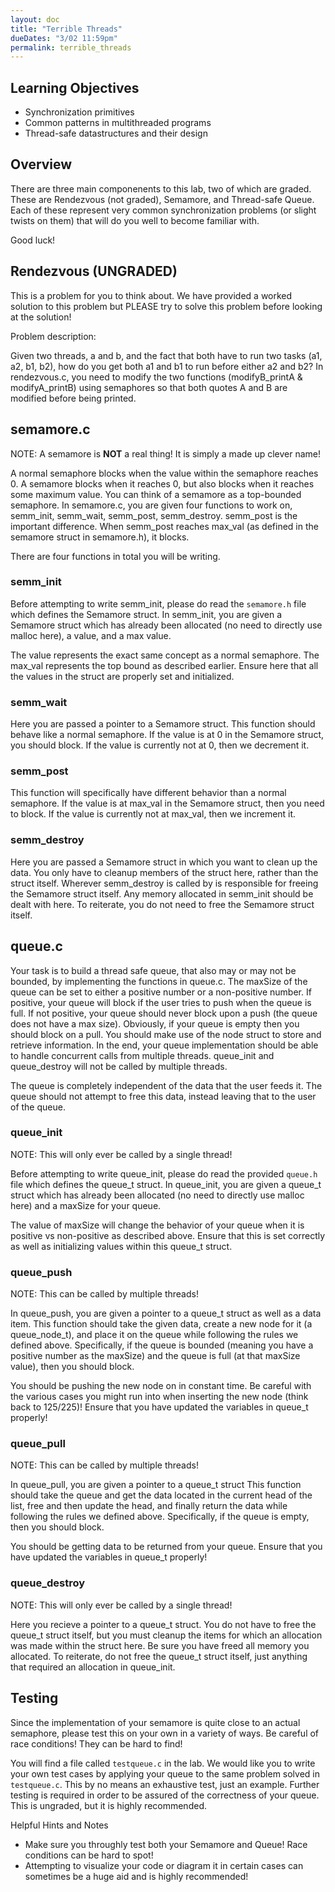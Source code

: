 ```yaml
---
layout: doc
title: "Terrible Threads"
dueDates: "3/02 11:59pm"
permalink: terrible_threads
---
```


## Learning Objectives

*   Synchronization primitives
*   Common patterns in multithreaded programs
*	Thread-safe datastructures and their design

## Overview

There are three main componenents to this lab, two of which are graded. These are Rendezvous (not graded), Semamore, and Thread-safe Queue. Each of these represent very common synchronization problems (or slight twists on them) that will do you well to become familiar with.

Good luck!

## Rendezvous (UNGRADED)

This is a problem for you to think about. We have provided a worked solution to this problem but PLEASE try to solve this problem before looking at the solution!

Problem description:

Given two threads, a and b, and the fact that both have to run two tasks (a1, a2, b1, b2), how do you get both a1 and b1 to run before either a2 and b2? In rendezvous.c, you need to modify the two functions (modifyB_printA & modifyA_printB) using semaphores so that both quotes A and B are modified before being printed.


## semamore.c

NOTE: A semamore is **NOT** a real thing! It is simply a made up clever name!

A normal semaphore blocks when the value within the semaphore reaches 0. A semamore blocks when it reaches 0, but also blocks when it reaches some maximum value. You can think of a semamore as a top-bounded semaphore. In semamore.c, you are given four functions to work on, semm_init, semm_wait, semm_post, semm_destroy. semm_post is the important difference. When semm_post reaches max_val (as defined in the semamore struct in semamore.h), it blocks.

There are four functions in total you will be writing.

### semm_init

Before attempting to write semm_init, please do read the `semamore.h` file which defines the Semamore struct. In semm_init, you are given a Semamore struct which has already been allocated (no need to directly use malloc here), a value, and a max value.

The value represents the exact same concept as a normal semaphore. The max_val represents the top bound as described earlier. Ensure here that all the values in the struct are properly set and initialized.

### semm_wait

Here you are passed a pointer to a Semamore struct. This function should behave like a normal semaphore. If the value is at 0 in the Semamore struct, you should block. If the value is currently not at 0, then we decrement it.

### semm_post

This function will specifically have different behavior than a normal semaphore. If the value is at max_val in the Semamore struct, then you need to block. If the value is currently not at max_val, then we increment it.


### semm_destroy

Here you are passed a Semamore struct in which you want to clean up the data. You only have to cleanup members of the struct here, rather than the struct itself. Wherever semm_destroy is called by is responsible for freeing the Semamore struct itself. Any memory allocated in semm_init should be dealt with here. To reiterate, you do not need to free the Semamore struct itself.

## queue.c

Your task is to build a thread safe queue, that also may or may not be bounded, by implementing the functions in queue.c. The maxSize of the queue can be set to either a positive number or a non-positive number. If positive, your queue will block if the user tries to push when the queue is full. If not positive, your queue should never block upon a push (the queue does not have a max size). Obviously, if your queue is empty then you should block on a pull. You should make use of the node struct to store and retrieve information. In the end, your queue implementation should be able to handle concurrent calls from multiple threads. queue_init and queue_destroy will not be called by multiple threads.

The queue is completely independent of the data that the user feeds it. The queue should not attempt to free this data, instead leaving that to the user of the queue.

### queue_init

NOTE: This will only ever be called by a single thread!

Before attempting to write queue_init, please do read the provided `queue.h` file which defines the queue_t struct. In queue_init, you are given a queue_t struct which has already been allocated (no need to directly use malloc here) and a maxSize for your queue.

The value of maxSize will change the behavior of your queue when it is positive vs non-positive as described above. Ensure that this is set correctly as well as initializing values within this queue_t struct.


### queue_push

NOTE: This can be called by multiple threads!

In queue_push, you are given a pointer to a queue_t struct as well as a data item. This function should take the given data, create a new node for it (a queue_node_t), and place it on the queue while following the rules we defined above. Specifically, if the queue is bounded (meaning you have a positive number as the maxSize) and the queue is full (at that maxSize value), then you should block.

You should be pushing the new node on in constant time. Be careful with the various cases you might run into when inserting the new node (think back to 125/225)! Ensure that you have updated the variables in queue_t properly!

### queue_pull

NOTE: This can be called by multiple threads!

In queue_pull, you are given a pointer to a queue_t struct This function should take the queue and get the data located in the current head of the list, free and then update the head, and finally return the data while following the rules we defined above. Specifically, if the queue is empty, then you should block.

You should be getting data to be returned from your queue. Ensure that you have updated the variables in queue_t properly!

### queue_destroy

NOTE: This will only ever be called by a single thread!

Here you recieve a pointer to a queue_t struct. You do not have to free the queue_t struct itself, but you must cleanup the items for which an allocation was made within the struct here. Be sure you have freed all memory you allocated. To reiterate, do not free the queue_t struct itself, just anything that required an allocation in queue_init.

## Testing

Since the implementation of your semamore is quite close to an actual semaphore, please test this on your own in a variety of ways. Be careful of race conditions! They can be hard to find!

You will find a file called `testqueue.c` in the lab. We would like you to write your own test cases by applying your queue to the same problem solved in `testqueue.c`. This by no means an exhaustive test, just an example. Further testing is required in order to be assured of the correctness of your queue. This is ungraded, but it is highly recommended.

Helpful Hints and Notes

*   Make sure you throughly test both your Semamore and Queue! Race conditions can be hard to spot!
*   Attempting to visualize your code or diagram it in certain cases can sometimes be a huge aid and is highly recommended!
